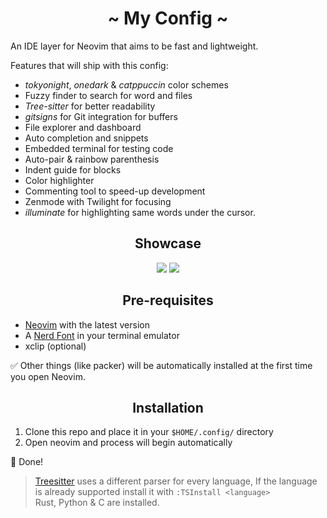 <h1 align="center">~ My Config ~</h1>

An IDE layer for Neovim that aims to be fast and lightweight.

Features that will ship with this config:
+ *tokyonight*, *onedark* & *catppuccin* color schemes
+ Fuzzy finder to search for word and files
+ *Tree-sitter* for better readability
+ *gitsigns* for Git integration for buffers
+ File explorer and dashboard
+ Auto completion and snippets
+ Embedded terminal for testing code
+ Auto-pair & rainbow parenthesis
+ Indent guide for blocks
+ Color highlighter
+ Commenting tool to speed-up development
+ Zenmode with Twilight for focusing
+ *illuminate* for highlighting same words under the cursor.

<h2 align="center">Showcase</h2>
<div align="center">

  <img src="https://user-images.githubusercontent.com/81623530/209676623-32449e2d-2d3a-4e7f-b5af-3dcf692c35ad.png">
  <img src="https://user-images.githubusercontent.com/81623530/209675959-f08c9356-6152-4124-9120-4c7683290c9f.png">

</div>
<h2 align="center">Pre-requisites</h2>

+ [Neovim](https://neovim.io/) with the latest version  
+ A [Nerd Font](https://www.nerdfonts.com/) in your terminal emulator  
+ xclip (optional)  

✅ Other things (like packer) will be automatically installed at the first time you open Neovim. 
<h2 align="center">Installation</h2>

1. Clone this repo and place it in your  `$HOME/.config/` directory  
2. Open neovim and process will begin automatically

🎯 Done!

> [Treesitter](https://github.com/nvim-treesitter/nvim-treesitter) uses a different parser for every language, If the language is already supported install it with `:TSInstall <language>`  
> Rust, Python & C are installed. 

